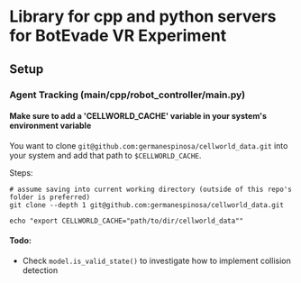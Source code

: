 # Library for cpp and python servers for BotEvade VR Experiment 


## Setup



### Agent Tracking (main/cpp/robot_controller/main.py)

#### Make sure to add a 'CELLWORLD_CACHE' variable in your system's environment variable

You want to clone `git@github.com:germanespinosa/cellworld_data.git` into your system and add 
that path to `$CELLWORLD_CACHE`.

Steps: 

```
# assume saving into current working directory (outside of this repo's folder is preferred)
git clone --depth 1 git@github.com:germanespinosa/cellworld_data.git

echo "export CELLWORLD_CACHE="path/to/dir/cellworld_data""

```

#### Todo: 

- Check `model.is_valid_state()` to investigate how to implement collision detection

